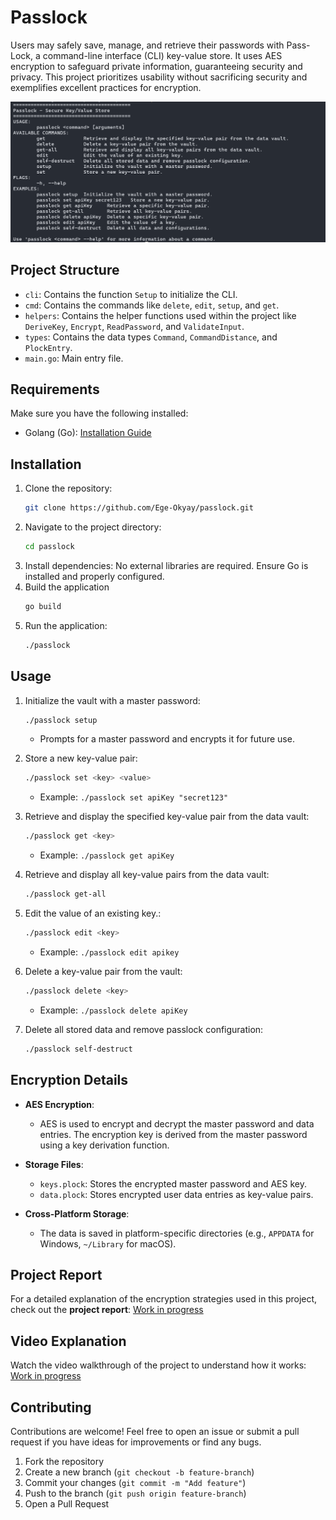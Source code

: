 # Passlock

Users may safely save, manage, and retrieve their passwords with Pass-Lock, a command-line interface (CLI) key-value store. It uses AES encryption to safeguard private information, guaranteeing security and privacy. This project prioritizes usability without sacrificing security and exemplifies excellent practices for encryption.

![Project Screenshot](assets/readme-screenshot.png)

## Project Structure

- `cli`: Contains the function `Setup` to initialize the CLI.
- `cmd`: Contains the commands like `delete`, `edit`, `setup`, and `get`.
- `helpers`: Contains the helper functions used within the project like `DeriveKey`, `Encrypt`, `ReadPassword`, and `ValidateInput`.
- `types`: Contains the data types `Command`, `CommandDistance`, and `PlockEntry`.
- `main.go`: Main entry file.

## Requirements

Make sure you have the following installed:
- Golang (Go): [Installation Guide](https://go.dev/doc/install)

## Installation

1. Clone the repository:
    ```bash
    git clone https://github.com/Ege-Okyay/passlock.git
    ```
2. Navigate to the project directory:
    ```bash
    cd passlock
    ```
3. Install dependencies: No external libraries are required. Ensure Go is installed and properly configured.
4. Build the application
    ```bash
    go build
    ```
5. Run the application:
    ```bash
    ./passlock
    ```

## Usage

1. Initialize the vault with a master password:
    ```bash
    ./passlock setup
    ```
    - Prompts for a master password and encrypts it for future use.

2. Store a new key-value pair:
    ```bash
    ./passlock set <key> <value>
    ```
    - Example: `./passlock set apiKey "secret123"`

3.  Retrieve and display the specified key-value pair from the data vault:
    ```bash
    ./passlock get <key>
    ```
    - Example: `./passlock get apiKey`

4. Retrieve and display all key-value pairs from the data vault:
    ```bash
    ./passlock get-all
    ```

5. Edit the value of an existing key.:
    ```bash
    ./passlock edit <key>
    ```
    - Example: `./passlock edit apikey`

6. Delete a key-value pair from the vault:
    ```bash
    ./passlock delete <key>
    ```
    - Example: `./passlock delete apiKey`

7.  Delete all stored data and remove passlock configuration:
    ```bash
    ./passlock self-destruct
    ```

## Encryption Details

- **AES Encryption**:
    - AES is used to encrypt and decrypt the master password and data entries. The encryption key is derived from the master password using a key derivation function.

- **Storage Files**:
    - `keys.plock`: Stores the encrypted master password and AES key.
    - `data.plock`: Stores encrypted user data entries as key-value pairs.

- **Cross-Platform Storage**:
    - The data is saved in platform-specific directories (e.g., `APPDATA` for Windows, `~/Library` for macOS).

## Project Report

For a detailed explanation of the encryption strategies used in this project, check out the **project report**: [Work in progress](https://egeokyay.xyz/documents/Encryption%20Strategies%20for%20Secure%20Key-Value%20Storage%20An%20Analysis%20of%20Modern%20Practices.pdf)

## Video Explanation

Watch the video walkthrough of the project to understand how it works: [Work in progress](https://egeokyay.xyz)

## Contributing

Contributions are welcome! Feel free to open an issue or submit a pull request if you have ideas for improvements or find any bugs.

1. Fork the repository
2. Create a new branch (`git checkout -b feature-branch`)
3. Commit your changes (`git commit -m "Add feature"`)
4. Push to the branch (`git push origin feature-branch`)
5. Open a Pull Request
